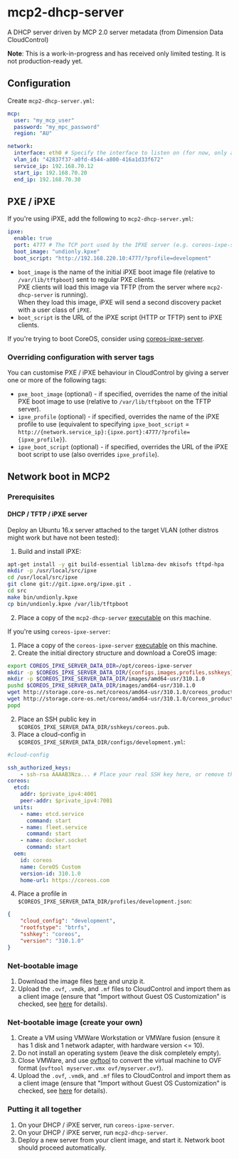 # mcp2-dhcp-server
A DHCP server driven by MCP 2.0 server metadata (from Dimension Data CloudControl)

**Note**: This is a work-in-progress and has received only limited testing. It is not production-ready yet.

## Configuration
Create `mcp2-dhcp-server.yml`:

```yaml
mcp:
  user: "my_mcp_user"
  password: "my_mpc_password"
  region: "AU"

network:
  interface: eth0 # Specify the interface to listen on (for now, only a single interface is supported).
  vlan_id: "42837f37-a0fd-4544-a800-416a1d33f672"
  service_ip: 192.168.70.12
  start_ip: 192.168.70.20
  end_ip: 192.168.70.30
```

## PXE / iPXE
If you're using iPXE, add the following to `mcp2-dhcp-server.yml`:

```yaml
ipxe:
  enable: true
  port: 4777 # The TCP port used by the IPXE server (e.g. coreos-ixpe-server). Usually matches boot_script below.
  boot_image: "undionly.kpxe"
  boot_script: "http://192.168.220.10:4777/?profile=development"
```

* `boot_image` is the name of the initial iPXE boot image file (relative to `/var/lib/tftpboot`) sent to regular PXE clients.  
PXE clients will load this image via TFTP (from the server where `mcp2-dhcp-server` is running).  
When they load this image, iPXE will send a second discovery packet with a user class of `iPXE`.
* `boot_script` is the URL of the iPXE script (HTTP or TFTP) sent to iPXE clients.

If you're trying to boot CoreOS, consider using [coreos-ipxe-server](https://github.com/kelseyhightower/coreos-ipxe-server).

### Overriding configuration with server tags

You can customise PXE / iPXE behaviour in CloudControl by giving a server one or more of the following tags:

* `pxe_boot_image` (optional) - if specified, overrides the name of the initial PXE boot image to use (relative to `/var/lib/tftpboot` on the TFTP server).
* `ipxe_profile` (optional) - if specified, overrides the name of the iPXE profile to use (equivalent to specifying `ipxe_boot_script` = `http://{network.service_ip}:{ipxe.port}:4777/?profile={ipxe_profile}`).
* `ipxe_boot_script` (optional) - if specified, overrides the URL of the iPXE boot script to use (also overrides `ipxe_profile`).

## Network boot in MCP2

### Prerequisites

#### DHCP / TFTP / iPXE server

Deploy an Ubuntu 16.x server attached to the target VLAN (other distros might work but have not been tested):

1. Build and install iPXE:  
```bash
apt-get install -y git build-essential liblzma-dev mkisofs tftpd-hpa
mkdir -p /usr/local/src/ipxe
cd /usr/local/src/ipxe
git clone git://git.ipxe.org/ipxe.git .
cd src
make bin/undionly.kpxe
cp bin/undionly.kpxe /var/lib/tftpboot
```
2. Place a copy of the `mcp2-dhcp-server` [executable](https://github.com/DimensionDataResearch/mcp2-dhcp-server/releases/download/v0.1-alpha5/mcp2-dhcp-server.v0.1.0-alpha5.linux-amd64.zip) on this machine.

If you're using `coreos-ipxe-server`:

1. Place a copy of the `coreos-ipxe-server` [executable](https://github.com/kelseyhightower/coreos-ipxe-server/releases/download/v0.3.0/coreos-ipxe-server-0.3.0-linux-amd64) on this machine.
2. Create the initial directory structure and download a CoreOS image:  
```bash
export COREOS_IPXE_SERVER_DATA_DIR=/opt/coreos-ipxe-server
mkdir -p $COREOS_IPXE_SERVER_DATA_DIR/{configs,images,profiles,sshkeys}
mkdir -p $COREOS_IPXE_SERVER_DATA_DIR/images/amd64-usr/310.1.0
pushd $COREOS_IPXE_SERVER_DATA_DIR/images/amd64-usr/310.1.0
wget http://storage.core-os.net/coreos/amd64-usr/310.1.0/coreos_production_pxe_image.cpio.gz
wget http://storage.core-os.net/coreos/amd64-usr/310.1.0/coreos_production_pxe.vmlinuz
popd
```
2. Place an SSH public key in `$COREOS_IPXE_SERVER_DATA_DIR/sshkeys/coreos.pub`.
3. Place a cloud-config in `$COREOS_IPXE_SERVER_DATA_DIR/configs/development.yml`:  
```yaml
#cloud-config

ssh_authorized_keys:
    - ssh-rsa AAAAB3Nza... # Place your real SSH key here, or remove this section.
coreos:
  etcd:
    addr: $private_ipv4:4001
    peer-addr: $private_ipv4:7001
  units:
    - name: etcd.service
      command: start
    - name: fleet.service
      command: start
    - name: docker.socket
      command: start
  oem:
    id: coreos
    name: CoreOS Custom
    version-id: 310.1.0
    home-url: https://coreos.com
```
4. Place a profile in `$COREOS_IPXE_SERVER_DATA_DIR/profiles/development.json`:  
```json
{
	"cloud_config": "development",
	"rootfstype": "btrfs",
	"sshkey": "coreos",
	"version": "310.1.0"
}
```

### Net-bootable image

1. Download the image files [here](https://ddcbu.blob.core.windows.net/public/mcp/net-boot.zip) and unzip it.
2. Upload the `.ovf`, `.vmdk`, and `.mf` files to CloudControl and import them as a client image (ensure that "Import without Guest OS Customization" is checked, see [here](https://docs.mcp-services.net/display/CCD/How+to+Import+an+OVF+Package+as+a+Client+Image) for details).

### Net-bootable image (create your own)

1. Create a VM using VMWare Workstation or VMWare fusion (ensure it has 1 disk and 1 network adapter, with hardware version <= 10).
2. Do not install an operating system (leave the disk completely empty).
3. Close VMWare, and use [ovftool](https://my.vmware.com/web/vmware/details?downloadGroup=OVFTOOL400&productId=353) to convert the virtual machine to OVF format (`ovftool myserver.vmx ovf/myserver.ovf`).
4. Upload the `.ovf`, `.vmdk`, and `.mf` files to CloudControl and import them as a client image (ensure that "Import without Guest OS Customization" is checked, see [here](https://docs.mcp-services.net/display/CCD/How+to+Import+an+OVF+Package+as+a+Client+Image) for details).

### Putting it all together

1. On your DHCP / iPXE server, run `coreos-ipxe-server`.
2. On your DHCP / iPXE server, run `mcp2-dhcp-server`.
3. Deploy a new server from your client image, and start it. Network boot should proceed automatically.
